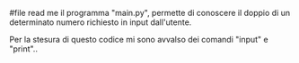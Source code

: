 #file read me
il programma "main.py", permette di conoscere il doppio di un determinato numero richiesto in input dall'utente.

Per la stesura di questo codice mi sono avvalso
dei comandi "input" e "print"..
